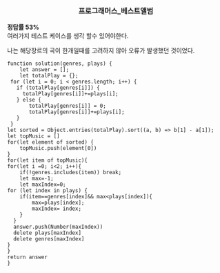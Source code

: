 <div align="center">
<h3>
프로그래머스_베스트앨범
</h3>
</div>  
 <b>정답률 53%</b>
 <br> 여러가지 테스트 케이스를 생각 할수 있어야한다.
 
 나는 해당장르의 곡이 한개일때를 고려하지 않아 오류가 발생했던 것이었다.

```
function solution(genres, plays) {
    let answer = [];
    let totalPlay = {};
 for (let i = 0; i < genres.length; i++) {
   if (totalPlay[genres[i]]) {
     totalPlay[genres[i]]+=plays[i];
   } else {
       totalPlay[genres[i]] = 0;
       totalPlay[genres[i]]+=plays[i];
   }
 }
let sorted = Object.entries(totalPlay).sort((a, b) => b[1] - a[1]);
let topMusic = []
for(let element of sorted) {
	topMusic.push(element[0])
}
for(let item of topMusic){
for(let i =0; i<2; i++){
    if(!genres.includes(item)) break;
    let max=-1;
    let maxIndex=0;
for (let index in plays) {
    if(item==genres[index]&& max<plays[index]){
        max=plays[index];
        maxIndex= index;
    }
  }
  answer.push(Number(maxIndex))
  delete plays[maxIndex]
  delete genres[maxIndex]
}
}
return answer
}

```
